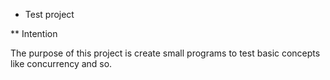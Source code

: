 * Test project

** Intention

The purpose of this project is create small programs to test basic concepts
like concurrency and so.

